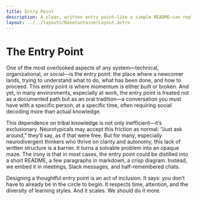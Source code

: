 ```yaml
---
title: Entry Point
description: A clear, written entry point—like a simple README—can replace the inefficiency and exclusivity of relying on oral tradition to onboard newcomers.
layout: ../../layouts/BaseContainerLayout.astro
---
```


# The Entry Point

One of the most overlooked aspects of any system—technical, organizational, or social—is the entry point: the place where a newcomer lands, trying to understand what to do, what has been done, and how to proceed. This entry point is where momentum is either built or broken. And yet, in many environments, especially at work, the entry point is treated not as a documented path but as an oral tradition—a conversation you must have with a specific person, at a specific time, often requiring social decoding more than actual knowledge.

This dependence on tribal knowledge is not only inefficient—it’s exclusionary. Neurotypicals may accept this friction as normal: “Just ask around,” they’ll say, as if that were free. But for many, especially neurodivergent thinkers who thrive on clarity and autonomy, this lack of written structure is a barrier. It turns a solvable problem into an opaque maze. The irony is that in most cases, the entry point could be distilled into a short README, a few paragraphs in markdown, a crisp diagram. Instead, we embed it in meetings, Slack messages, and half-remembered chats.

Designing a thoughtful entry point is an act of inclusion. It says: you don’t have to already be in the circle to begin. It respects time, attention, and the diversity of learning styles. And it scales. We should do it more.
